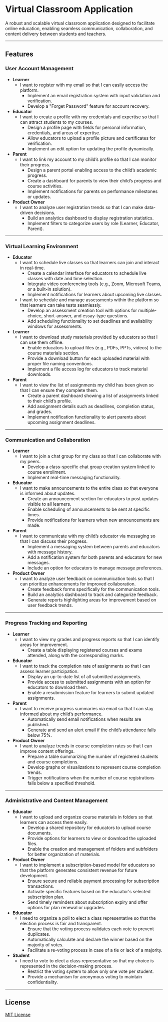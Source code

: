 # Virtual Classroom Application

A robust and scalable virtual classroom application designed to facilitate online education, enabling seamless communication, collaboration, and content delivery between students and teachers.

---

## Features

### User Account Management
- **Learner**  
  - I want to register with my email so that I can easily access the platform.  
    - Implement an email registration system with input validation and verification.
    - Develop a "Forget Password" feature for account recovery.
- **Educator**  
  - I want to create a profile with my credentials and expertise so that I can attract students to my courses.  
    - Design a profile page with fields for personal information, credentials, and areas of expertise.
    - Allow educators to upload a profile picture and certificates for verification.
    - Implement an edit option for updating the profile dynamically.
- **Parent**  
  - I want to link my account to my child’s profile so that I can monitor their progress.  
    - Design a parent portal enabling access to the child’s academic progress.
    - Create a dashboard for parents to view their child’s progress and course activities.
    - Implement notifications for parents on performance milestones or updates.
- **Product Owner**  
  - I want to analyze user registration trends so that I can make data-driven decisions.  
    - Build an analytics dashboard to display registration statistics.
    - Implement filters to categorize users by role (Learner, Educator, Parent).

---

### Virtual Learning Environment
- **Educator**  
  - I want to schedule live classes so that learners can join and interact in real-time.  
    - Create a calendar interface for educators to schedule live classes with date and time selection.
    - Integrate video conferencing tools (e.g., Zoom, Microsoft Teams, or a built-in solution).
    - Implement notifications for learners about upcoming live classes.
  - I want to schedule and manage assessments within the platform so that learners can take tests seamlessly.  
    - Develop an assessment creation tool with options for multiple-choice, short-answer, and essay-type questions.
    - Add scheduling functionality to set deadlines and availability windows for assessments.
- **Learner**  
  - I want to download study materials provided by educators so that I can use them offline.  
    - Enable educators to upload files (e.g., PDFs, PPTs, videos) to the course materials section.
    - Provide a download button for each uploaded material with proper file naming conventions.
    - Implement a file access log for educators to track material downloads.
- **Parent**  
  - I want to view the list of assignments my child has been given so that I can ensure they complete them.  
    - Create a parent dashboard showing a list of assignments linked to their child’s profile.
    - Add assignment details such as deadlines, completion status, and grades.
    - Implement notification functionality to alert parents about upcoming assignment deadlines.

---

### Communication and Collaboration
- **Learner**  
  - I want to join a chat group for my class so that I can collaborate with my peers.  
    - Develop a class-specific chat group creation system linked to course enrollment.
    - Implement real-time messaging functionality.
- **Educator**  
  - I want to make announcements to the entire class so that everyone is informed about updates.  
    - Create an announcement section for educators to post updates visible to all learners.
    - Enable scheduling of announcements to be sent at specific times.
    - Provide notifications for learners when new announcements are made.
- **Parent**  
  - I want to communicate with my child’s educator via messaging so that I can discuss their progress.  
    - Implement a messaging system between parents and educators with message history.
    - Add a notification system for both parents and educators for new messages.
    - Include an option for educators to manage message preferences.
- **Product Owner**  
  - I want to analyze user feedback on communication tools so that I can prioritize enhancements for improved collaboration.  
    - Create feedback forms specifically for the communication tools.
    - Build an analytics dashboard to track and categorize feedback.
    - Generate reports highlighting areas for improvement based on user feedback trends.

---

### Progress Tracking and Reporting
- **Learner**  
  - I want to view my grades and progress reports so that I can identify areas for improvement.  
    - Create a table displaying registered courses and exams attended, along with the corresponding marks.
- **Educator**  
  - I want to track the completion rate of assignments so that I can assess learner participation.  
    - Display an up-to-date list of all submitted assignments.
    - Provide access to submitted assignments with an option for educators to download them.
    - Enable a resubmission feature for learners to submit updated assignments.
- **Parent**  
  - I want to receive progress summaries via email so that I can stay informed about my child’s performance.  
    - Automatically send email notifications when results are published.
    - Generate and send an alert email if the child’s attendance falls below 75%.
- **Product Owner**  
  - I want to analyze trends in course completion rates so that I can improve content offerings.  
    - Prepare a table summarizing the number of registered students and course completions.
    - Develop graphs or visualizations to represent course completion trends.
    - Trigger notifications when the number of course registrations falls below a specified threshold.

---

### Administrative and Content Management
- **Educator**  
  - I want to upload and organize course materials in folders so that learners can access them easily.  
    - Develop a shared repository for educators to upload course documents.
    - Provide options for learners to view or download the uploaded files.
    - Enable the creation and management of folders and subfolders for better organization of materials.
- **Product Owner**  
  - I want to implement a subscription-based model for educators so that the platform generates consistent revenue for future development.  
    - Ensure secure and reliable payment processing for subscription transactions.
    - Activate specific features based on the educator's selected subscription plan.
    - Send timely reminders about subscription expiry and offer options for plan renewal or upgrades.
- **Educator**  
  - I need to organize a poll to elect a class representative so that the election process is fair and transparent.  
    - Ensure that the voting process validates each vote to prevent duplicates.
    - Automatically calculate and declare the winner based on the majority of votes.
    - Facilitate a re-voting process in case of a tie or lack of a majority.
- **Student**  
  - I need to vote to elect a class representative so that my choice is represented in the decision-making process.  
    - Restrict the voting system to allow only one vote per student.
    - Provide a mechanism for anonymous voting to maintain confidentiality.

---

## License
[MIT License](https://opensource.org/licenses/MIT)
